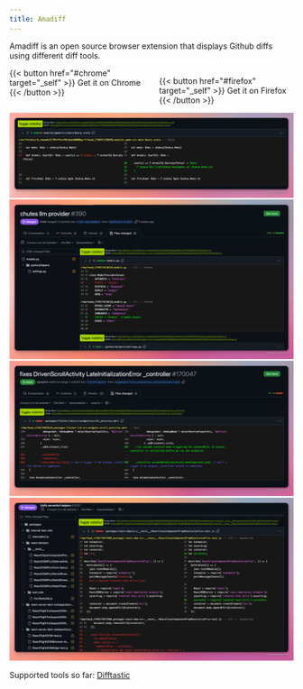 ```yaml
---
title: Amadiff
---
```


Amadiff is an open source browser extension that displays Github diffs using different diff tools.



<div style="display:flex; gap: 20px; width: 100%; justify-content:center">
{{< button href="#chrome" target="_self" >}}
Get it on Chrome
{{< /button >}}

{{< button href="#firefox" target="_self" >}}
Get it on Firefox
{{< /button >}}
</div>

<img src="screenshots/Xnapper-2025-06-02-23.28.43.png"/>
<img src="screenshots/Xnapper-2025-06-05-21.56.37.png"/>
<img src="screenshots/Xnapper-2025-06-05-21.57.33.png"/>
<img src="screenshots/Xnapper-2025-06-05-21.58.36.png"/>

Supported tools so far: [Difftastic](https://difftastic.wilfred.me.uk/)


